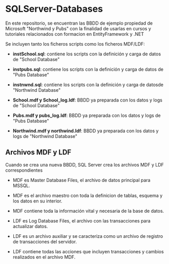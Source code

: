 # SQLServer-Databases

En este repositorio, se encuentran las BBDD de ejemplo propiedad de Microsoft "Northwind y Pubs" con la finalidad de usarlas en cursos y tutoriales relacionados con formacion en EntityFramework y .NET

Se incluyen tanto los ficheros scripts como los ficheros MDF/LDF:

- **instSchool.sql**: contiene los scripts con la definición y carga de datos de "School Database"

- **instpubs.sql**: contiene los scripts con la definición y carga de datos de "Pubs Database"

- **instnwnd.sql**: contiene los scripts con la definición y carga de datosde "Northwind Database"

- **School.mdf y School_log.ldf**: BBDD ya preparada con los datos y logs de "School Database"  

- **Pubs.mdf y pubs_log.ldf**: BBDD ya preparada con los datos y logs de "Pubs Database"  

- **Northwind.mdf y northwind.ldf**: BBDD ya preparada con los datos y logs de "Northwind Database"  

## Archivos MDF y LDF
Cuando se crea una nueva BBDD, SQL Server crea los archivos MDF y LDF correspondientes 

- MDF es Master Database Files, el archivo de datos principal para MSSQL. 
- MDF es el archivo maestro con toda la definicion de tablas, esquema y los datos en su interior.
- MDF contiene toda la información vital y necesaria de la base de datos.

    
- LDF es Log Database Files, el archivo con las transacciones para actualizar datos.
- LDF es un archivo auxiliar y se caracteriza como un archivo de registro de transacciones del servidor.
- LDF contiene todas las acciones que incluyen transacciones y cambios realizados en el archivo MDF.

